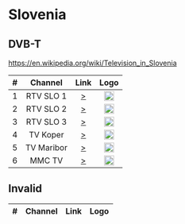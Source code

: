 <h1>Slovenia</h1>

<h2>DVB-T</h2>

https://en.wikipedia.org/wiki/Television_in_Slovenia

| #   | Channel        | Link  | Logo |
|:---:|:--------------:|:-----:|:-----:
| 1   | RTV SLO 1      | [>](https://31-rtvslo-tv-slo1-int.cdn.eurovisioncdn.net/playlist.m3u8) | <img height="20" src="https://i.imgur.com/YIZOtcm.png"/> |
| 2   | RTV SLO 2      | [>](https://21-rtvslo-tv-slo2-int.cdn.eurovisioncdn.net/playlist.m3u8) | <img height="20" src="https://i.imgur.com/mQe9U2h.png"/> |
| 3   | RTV SLO 3      | [>](https://16-rtvslo-tv-slo3-int.cdn.eurovisioncdn.net/playlist.m3u8) | <img height="20" src="https://i.imgur.com/WGUyj7r.png"/> |
| 4   | TV Koper       | [>](https://27-rtvslo-tv-kp-int.cdn.eurovisioncdn.net/playlist.m3u8) | <img height="20" src="https://i.imgur.com/NQvOJNh.png"/> |
| 5   | TV Maribor     | [>](https://25-rtvslo-tv-mb-int.cdn.eurovisioncdn.net/playlist.m3u8) | <img height="20" src="https://i.imgur.com/tWf3dgf.png"/> |
| 6   | MMC TV         | [>](https://29-rtvslo-tv-mmc-int.cdn.eurovisioncdn.net/playlist.m3u8) | <img height="20" src="https://i.imgur.com/yzETQJ4.png"/> |

<h2>Invalid</h2>

| #   | Channel        | Link  | Logo |
|:---:|:--------------:|:-----:|:-----:
